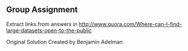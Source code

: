 ## Group Assignment
Extract links from answers in http://www.quora.com/Where-can-I-find-large-datasets-open-to-the-public

Original Solution Created by Benjamin Adelman
